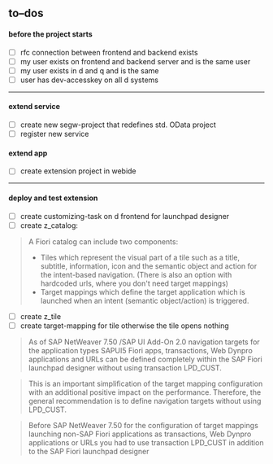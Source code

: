 
## to–dos 
#### before the project starts
- [ ] rfc connection between frontend and backend exists
- [ ] my user exists on frontend and backend server and is the same user
- [ ] my user exists in d and q and is the same
- [ ] user has dev-accesskey on all d systems
____________________________________
#### extend service
- [ ] create new segw-project that redefines std. OData project 
- [ ] register new service
#### extend app
- [ ] create extension project in webide
__________________________________
#### deploy and test extension
- [ ] create customizing-task on d frontend for launchpad designer    
- [ ] create z_catalog: 
> A Fiori catalog can include two components:
> * Tiles which represent the visual part of a tile such as a title, subtitle, information, icon and the semantic object and action for the intent-based navigation. (There is also an option with hardcoded urls, where you don't need target mappings)
> * Target mappings which define the target application which is launched when an intent (semantic object/action) is triggered.
- [ ] create z_tile
- [ ] create target-mapping for tile otherwise the tile opens nothing 
>As of SAP NetWeaver 7.50 /SAP UI Add-On 2.0 navigation targets for the application types SAPUI5 Fiori apps, transactions, Web Dynpro applications and URLs can be defined completely within the SAP Fiori launchpad designer without using transaction LPD_CUST.

>This is an important simplification of the target mapping configuration with an additional positive impact on the performance. Therefore, the general recommendation is to define navigation targets without using LPD_CUST.

>Before SAP NetWeaver 7.50 for the configuration of target mappings launching non-SAP Fiori applications as transactions, Web Dynpro applications or URLs you had to use transaction LPD_CUST in addition to the SAP Fiori launchpad designer
